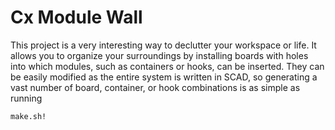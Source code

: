# Cx Module Wall
This project is a very interesting way to declutter your workspace or life. It
allows you to organize your surroundings by installing boards with holes into
which modules, such as containers or hooks, can be inserted. They can be 
easily modified as the entire system is written in SCAD, so generating a vast 
number of board, container, or hook combinations is as simple as running 

```bash
make.sh!
```
